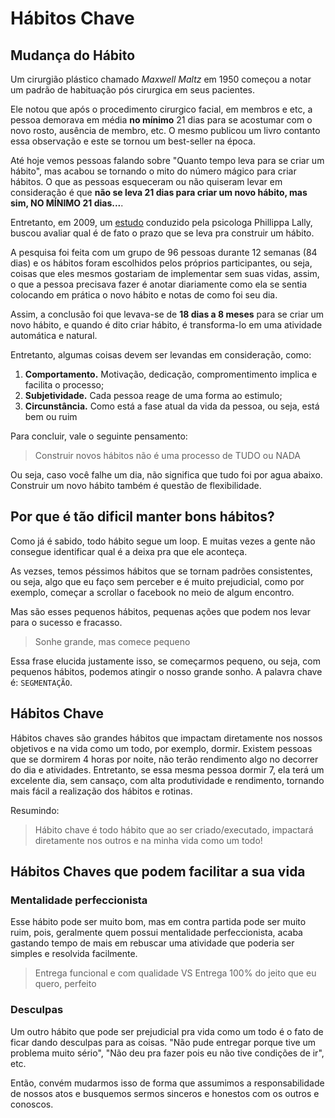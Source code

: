 # Hábitos Chave

## Mudança do Hábito

Um cirurgião plástico chamado *Maxwell Maltz* em 1950 começou a notar um padrão de habituação pós cirurgica em seus pacientes.

Ele notou que após o procedimento cirurgico facial, em membros e etc, a pessoa demorava em média **no mínimo** 21 dias para se acostumar com o novo rosto, ausência de membro, etc. O mesmo publicou um livro contanto essa observação e este se tornou um best-seller na época.

Até hoje vemos pessoas falando sobre "Quanto tempo leva para se criar um hábito", mas acabou se tornando o mito do número mágico para criar hábitos. O que as pessoas esqueceram ou não quiseram levar em consideração é que **não se leva 21 dias para criar um novo hábito, mas sim, NO MÍNIMO 21 dias...**.

Entretanto, em 2009, um [estudo](http://onlinelibrary.wiley.com/doi/10.1002/ejsp.674/abstract) conduzido pela psicologa Phillippa Lally, buscou avaliar qual é de fato o prazo que se leva pra construir um hábito.

A pesquisa foi feita com um grupo de 96 pessoas durante 12 semanas (84 dias) e os hábitos foram escolhidos pelos próprios participantes, ou seja, coisas que eles mesmos gostariam de implementar sem suas vidas, assim, o que a pessoa precisava fazer é anotar diariamente como ela se sentia colocando em prática o novo hábito e notas de como foi seu dia.

Assim, a conclusão foi que levava-se de **18 dias a 8 meses** para se criar um novo hábito, e quando é dito criar hábito, é transforma-lo em uma atividade automática e natural.

Entretanto, algumas coisas devem ser levandas em consideração, como:

1. **Comportamento.** Motivação, dedicação, compromentimento implica e facilita o processo;
2. **Subjetividade.** Cada pessoa reage de uma forma ao estimulo;
3. **Circunstância.** Como está a fase atual da vida da pessoa, ou seja, está bem ou ruim 

Para concluir, vale o seguinte pensamento:
> Construir novos hábitos não é uma processo de TUDO ou NADA

Ou seja, caso você falhe um dia, não significa que tudo foi por agua abaixo. Construir um novo hábito também é questão de flexibilidade.

## Por que é tão dificil manter bons hábitos?

Como já é sabido, todo hábito segue um loop. E muitas vezes a gente não consegue identificar qual é a deixa pra que ele aconteça.

As vezses, temos péssimos hábitos que se tornam padrões consistentes, ou seja, algo que eu faço sem perceber e é muito prejudicial, como por exemplo, começar a scrollar o facebook no meio de algum encontro.

Mas são esses pequenos hábitos, pequenas ações que podem nos levar para o sucesso e fracasso.

> Sonhe grande, mas comece pequeno

Essa frase elucida justamente isso, se começarmos pequeno, ou seja, com pequenos hábitos, podemos atingir o nosso grande sonho. A palavra chave é: `SEGMENTAÇÃO`.


## Hábitos Chave

Hábitos chaves são grandes hábitos que impactam diretamente nos nossos objetivos e na vida como um todo, por exemplo, dormir. Existem pessoas que se dormirem 4 horas por noite, não terão rendimento algo no decorrer do dia e atividades. Entretanto, se essa mesma pessoa dormir 7, ela terá um excelente dia, sem cansaço, com alta produtividade e rendimento, tornando mais fácil a realização dos hábitos e rotinas.


Resumindo: 
> Hábito chave é todo hábito que ao ser criado/executado, impactará diretamente nos outros e na minha vida como um todo!

## Hábitos Chaves que podem facilitar a sua vida

### Mentalidade perfeccionista
Esse hábito pode ser muito bom, mas em contra partida pode ser muito ruim, pois, geralmente quem possui mentalidade perfeccionista, acaba gastando tempo de mais em rebuscar uma atividade que poderia ser simples e resolvida facilmente.

> Entrega funcional e com qualidade VS Entrega 100% do jeito que eu quero, perfeito 

### Desculpas
Um outro hábito que pode ser prejudicial pra vida como um todo é o fato de ficar dando desculpas para as coisas. "Não pude entregar porque tive um problema muito sério", "Não deu pra fazer pois eu não tive condições de ir", etc.

Então, convém mudarmos isso de forma que assumimos a responsabilidade de nossos atos e busquemos sermos sinceros e honestos com os outros e conoscos.